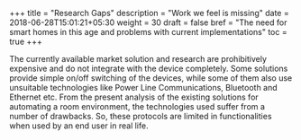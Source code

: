 +++
title = "Research Gaps"
description = "Work we feel is missing"
date = 2018-06-28T15:01:21+05:30
weight = 30
draft = false
bref = "The need for smart homes in this age and problems with current implementations"
toc = true
+++

The currently available market solution and research are prohibitively expensive and do not integrate with the device completely. Some solutions provide simple on/off switching of the devices, while some of them also use unsuitable technologies like Power Line Communications, Bluetooth and Ethernet etc.
From the present analysis of the existing solutions for automating a room environment, the technologies used suffer from a number of drawbacks. So, these protocols are limited in functionalities when used by an end user in real life.
